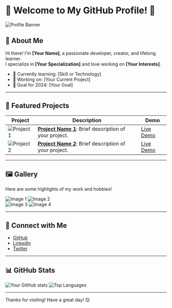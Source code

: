# 🌟 Welcome to My GitHub Profile! 🌟

![Profile Banner](https://media1.giphy.com/media/v1.Y2lkPTc5MGI3NjExcnZkeTdrbHk5bGxuYjliZWtxN2Voc2Nwa3Q0ZTBicDJ2dTZpNXMwayZlcD12MV9pbnRlcm5hbF9naWZfYnlfaWQmY3Q9Zw/U4FkC2VqpeNRHjTDQ5/giphy.webp)

## 👋 About Me
Hi there! I'm **[Your Name]**, a passionate developer, creator, and lifelong learner.  
I specialize in **[Your Specialization]** and love working on **[Your Interests]**.

- 🌱 Currently learning: [Skill or Technology]
- 🔭 Working on: [Your Current Project]
- 🎯 Goal for 2024: [Your Goal]

---

## 📸 Featured Projects
| Project | Description | Demo |
|---------|-------------|------|
| ![Project 1](https://via.placeholder.com/150) | **[Project Name 1](#)**: Brief description of your project. | [Live Demo](#) |
| ![Project 2](https://via.placeholder.com/150) | **[Project Name 2](#)**: Brief description of your project. | [Live Demo](#) |

---

## 🖼️ Gallery
Here are some highlights of my work and hobbies!

![Image 1](https://via.placeholder.com/200x200?text=Image+1) ![Image 2](https://via.placeholder.com/200x200?text=Image+2)  
![Image 3](https://via.placeholder.com/200x200?text=Image+3) ![Image 4](https://via.placeholder.com/200x200?text=Image+4)

---

## 🔗 Connect with Me
- [GitHub](https://github.com/yourusername)
- [LinkedIn](https://linkedin.com/in/yourprofile)
- [Twitter](https://twitter.com/yourhandle)

---

## 📊 GitHub Stats
![Your GitHub stats](https://github-readme-stats.vercel.app/api?username=yourusername&show_icons=true&theme=radical)
![Top Languages](https://github-readme-stats.vercel.app/api/top-langs/?username=yourusername&layout=compact&theme=radical)

---

Thanks for visiting! Have a great day! 😊
